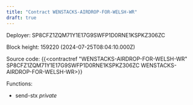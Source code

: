 ```yaml
---
title: "Contract WENSTACKS-AIRDROP-FOR-WELSH-WR"
draft: true
---
```

Deployer: SP8CFZ1ZQM71Y1E17G9SWFP1D0RNE1KSPKZ306ZC


 



Block height: 159220 (2024-07-25T08:04:10.000Z)

Source code: {{<contractref "WENSTACKS-AIRDROP-FOR-WELSH-WR" SP8CFZ1ZQM71Y1E17G9SWFP1D0RNE1KSPKZ306ZC WENSTACKS-AIRDROP-FOR-WELSH-WR>}}

Functions:

* send-stx _private_
